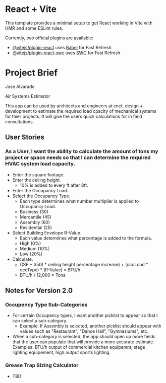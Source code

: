 # React + Vite

This template provides a minimal setup to get React working in Vite with HMR and some ESLint rules.

Currently, two official plugins are available:

- [@vitejs/plugin-react](https://github.com/vitejs/vite-plugin-react/blob/main/packages/plugin-react/README.md) uses [Babel](https://babeljs.io/) for Fast Refresh
- [@vitejs/plugin-react-swc](https://github.com/vitejs/vite-plugin-react-swc) uses [SWC](https://swc.rs/) for Fast Refresh

# Project Brief

Jose Alvarado

Air Systems Estimator

This app can be used by architects and engineers at cnct. design + development to estimate the required load cpacity of mechanical systems for thier projects. It will give the users quick calculations for in field consultations.

## User Stories

### As a User, I want the ability to calculate the amount of tons my project or space needs so that I can determine the required HVAC system load capacity.

- Enter the square footage.
- Enter the ceiling height.
    - 10% is added to every ft after 8ft.
- Enter the Occupancy Load.
- Select the Occupancy Type.
    - Each type determines what number multiplier is applied to Occupancy Load.
    - Business (30)
    - Mercantile (45)
    - Assembly (60)
    - Residential (25)
- Select Building Envelope R-Value.
    - Each value determines what percentage is added to the formula.
    - High (0%)
    - Medium (10%)
    - Low (20%)
- Calculate.
    - ((SF * 350) * ceiling height percentage increase) + (occLoad * occType) * (R-Value) = BTU/h
    - BTU/h / 12,000 = Tons

## Notes for Version 2.0

### Occupency Type Sub-Categories
- For certain Occupency types, I want another picklist to appear so that I can select a sub-category.
    - Example: If Assembly is selected, another picklist should appear with values such as "Restaurant", "Dance Hall", "Gymnasiums", etc. 
- When a sub-category is selected, the app should open up more fields that the user can populate that will provide a more accurate estimate. Examples: BTU/h output of commercial kitchen equipemnt, stage lighting equipement, high output sports lighting. 

### Grease Trap Sizing Calculator
- TBD